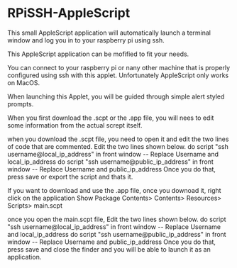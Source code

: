# RPiSSH-AppleScript
This small AppleScript application will automatically launch a terminal window and log you in to your raspberry pi using ssh.

This AppleScript application can be mofified to fit your needs.

You can connect to your raspberry pi or nany other machine that is properly configured using ssh with this applet. 
Unfortunately AppleScript only works on MacOS.

When launching this Applet, you will be guided through simple alert styled prompts.

When you first download the .scpt or the .app file, you will nees to edit some information from the actual scrept itself.

when you download the .scpt file, you need to open it and edit the two lines of code that are commented. 
Edit the two lines shown below.
  do script "ssh username@local_ip_address" in front window -- Replace Username and local_ip_address
  do script "ssh username@public_ip_address" in front window -- Replace Username and public_ip_address
Once you do that, press save or export the script and thats it. 

If you want to download and use the .app file, once you downoad it, right click on the application
    Show Package Contents> Contents> Resources> Scripts> main.scpt
    
once you open the main.scpt file,
Edit the two lines shown below.
  do script "ssh username@local_ip_address" in front window -- Replace Username and local_ip_address
  do script "ssh username@public_ip_address" in front window -- Replace Username and public_ip_address
Once you do that, press save and close the finder and you will be able to launch it as an application.
